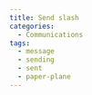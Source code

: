 ```yaml
---
title: Send slash
categories:
  - Communications
tags:
  - message
  - sending
  - sent
  - paper-plane
---
```

